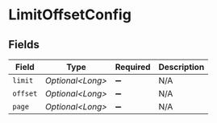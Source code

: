 # LimitOffsetConfig


## Fields

| Field              | Type               | Required           | Description        |
| ------------------ | ------------------ | ------------------ | ------------------ |
| `limit`            | *Optional\<Long>*  | :heavy_minus_sign: | N/A                |
| `offset`           | *Optional\<Long>*  | :heavy_minus_sign: | N/A                |
| `page`             | *Optional\<Long>*  | :heavy_minus_sign: | N/A                |